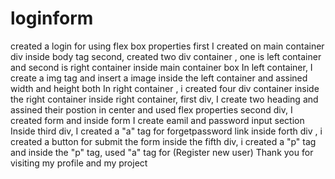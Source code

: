 # loginform
created a login for using flex box properties 
first I created on main container div inside body tag
second, created two div container , one is left container and second is right container inside main container box
In left container, I create a img tag and insert a image inside the left container and assined  width and height both
In right container , i created  four div container inside the right container
inside right container, first div, I create two heading and assined their postion in center and used flex properties 
second div, I created form and inside form I create eamil and password input section
Inside third div, I created a "a" tag for forgetpassword link
inside forth div , i created a button  for submit the form
inside the fifth div, i created a "p" tag and inside the "p" tag, used "a" tag for (Register new user)
Thank you for visiting my profile and my project

